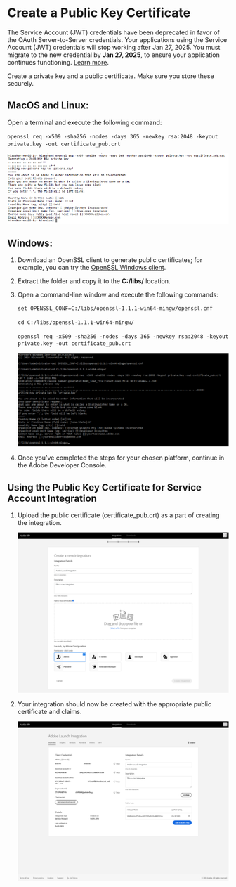 # Create a Public Key Certificate


<InlineAlert slots="text"/>

The Service Account (JWT) credentials have been deprecated in favor of the OAuth Server-to-Server credentials. Your applications using the Service Account (JWT) credentials will stop working after Jan 27, 2025. You must migrate to the new credential by **Jan 27, 2025**, to ensure your application continues functioning. [Learn more](./ServerToServerAuthentication/migration.md).

Create a private key and a public certificate. Make sure you store these securely.

## MacOS and Linux:

Open a terminal and execute the following command:  

`openssl req -x509 -sha256 -nodes -days 365 -newkey rsa:2048 -keyout private.key -out certificate_pub.crt`

![Generate public certificate](../Images/auth_jwtqs_00.png)

## Windows:

1. Download an OpenSSL client to generate public certificates; for example, you can try the [OpenSSL Windows client](https://bintray.com/vszakats/generic/download_file?file_path=openssl-1.1.1-win64-mingw.zip).

2. Extract the folder and copy it to the **C:/libs/** location.

3. Open a command-line window and execute the following commands:  

    ```
    set OPENSSL_CONF=C:/libs/openssl-1.1.1-win64-mingw/openssl.cnf  
    
    cd C:/libs/openssl-1.1.1-win64-mingw/  
    
    openssl req -x509 -sha256 -nodes -days 365 -newkey rsa:2048 -keyout private.key -out certificate_pub.crt
    ```  

    ![Generate public certificate windows](../Images/auth_jwtqs_000.png)

4. Once you&rsquo;ve completed the steps for your chosen platform, continue in the Adobe Developer Console.

## Using the Public Key Certificate for Service Account Integration

1. Upload the public certificate (certificate_pub.crt) as a part of creating the integration.

    ![Upload public certificate](../Images/auth_jwtqs_03.png)

2. Your integration should now be created with the appropriate public certificate and claims.

    ![Integration created](../Images/auth_jwtqs_04.png)
